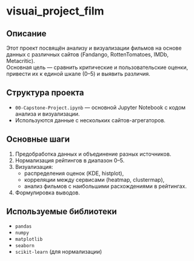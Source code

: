 # visuai_project_film


## Описание
Этот проект посвящён анализу и визуализации фильмов на основе данных с различных сайтов (Fandango, RottenTomatoes, IMDb, Metacritic).  
Основная цель — сравнить критические и пользовательские оценки, привести их к единой шкале (0–5) и выявить различия.

## Структура проекта
- `00-Capstone-Project.ipynb` — основной Jupyter Notebook с кодом анализа и визуализации.
- Используются данные с нескольких сайтов-агрегаторов.

## Основные шаги
1. Предобработка данных и объединение разных источников.
2. Нормализация рейтингов в диапазон 0–5.
3. Визуализация:
   - распределения оценок (KDE, histplot),
   - корреляции между сервисами (heatmap, clustermap),
   - анализ фильмов с наибольшими расхождениями в рейтингах.
4. Формулировка выводов.

## Используемые библиотеки
- `pandas`
- `numpy`
- `matplotlib`
- `seaborn`
- `scikit-learn` (для нормализации)


